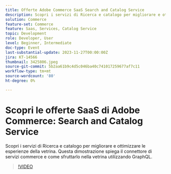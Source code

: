 ```yaml
---
title: Offerte Adobe Commerce SaaS Search and Catalog Service
description: Scopri i servizi di Ricerca e catalogo per migliorare e ottimizzare le esperienze della vetrina.  Questa dimostrazione spiega il connettore di servizi commerce e come sfruttarlo nella vetrina utilizzando GraphQL.
solution: Commerce
feature-set: Commerce
feature: Saas, Services, Catalog Service
topic: Development
role: Developer, User
level: Beginner, Intermediate
doc-type: Event
last-substantial-update: 2023-11-27T00:00:00Z
jira: KT-14566
thumbnail: 3425806.jpeg
source-git-commit: 5b2aa61b9c4d5c046ba40c741017259677af7c11
workflow-type: tm+mt
source-wordcount: '80'
ht-degree: 0%

---
```



# Scopri le offerte SaaS di Adobe Commerce: Search and Catalog Service

Scopri i servizi di Ricerca e catalogo per migliorare e ottimizzare le esperienze della vetrina.  Questa dimostrazione spiega il connettore di servizi commerce e come sfruttarlo nella vetrina utilizzando GraphQL.

>[!VIDEO](https://video.tv.adobe.com/v/3425806/?learn=on)
